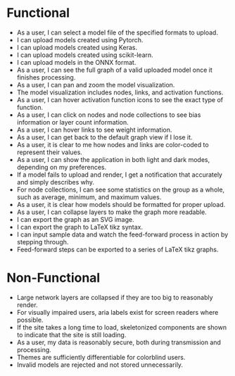 # Functional
- As a user, I can select a model file of the specified formats to upload.
- I can upload models created using Pytorch.
- I can upload models created using Keras.
- I can upload models created using scikit-learn.
- I can upload models in the ONNX format.
- As a user, I can see the full graph of a valid uploaded model once it finishes processing.
- As a user, I can pan and zoom the model visualization.
- The model visualization includes nodes, links, and activation functions.
- As a user, I can hover activation function icons to see the exact type of function.
- As a user, I can click on nodes and node collections to see bias information or layer count information.
- As a user, I can hover links to see weight information.
- As a user, I can get back to the default graph view if I lose it.
- As a user, it is clear to me how nodes and links are color-coded to represent their values.
- As a user, I can show the application in both light and dark modes, depending on my preferences.
- If a model fails to upload and render, I get a notification that accurately and simply describes why.
- For node collections, I can see some statistics on the group as a whole, such as average, minimum, and maximum values.
- As a user, it is clear how models should be formatted for proper upload.
- As a user, I can collapse layers to make the graph more readable.
- I can export the graph as an SVG image.
- I can export the graph to LaTeX tikz syntax.
- I can input sample data and watch the feed-forward process in action by stepping through.
- Feed-forward steps can be exported to a series of LaTeX tikz graphs.

# Non-Functional
- Large network layers are collapsed if they are too big to reasonably render.
- For visually impaired users, aria labels exist for screen readers where possible.
- If the site takes a long time to load, skeletonized components are shown to indicate that the site is still loading.
- As a user, my data is reasonably secure, both during transmission and processing.
- Themes are sufficiently differentiable for colorblind users.
- Invalid models are rejected and not stored unnecessarily.